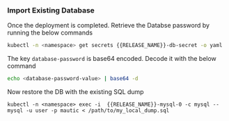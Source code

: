 ### Import Existing Database

Once the deployment is completed. Retrieve the Databse password by running the below commands

```bash
kubectl -n <namespace> get secrets {{RELEASE_NAME}}-db-secret -o yaml
```

The key `database-password` is base64 encoded. Decode it with the below command

```bash
echo <database-password-value> | base64 -d
```

Now restore the DB with the existing SQL dump

```
kubectl -n <namespace> exec -i  {{RELEASE_NAME}}-mysql-0 -c mysql -- mysql -u user -p mautic < /path/to/my_local_dump.sql
```
